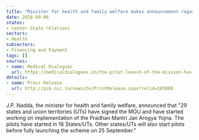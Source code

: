 ```yaml
---
title: "Minister for health and family welfare makes announcement regarding Pradhan Mantri Jan Arogya Yojna"
date: 2018-09-06
states:
- Center-State relations
sectors:
- Health
subsectors:
- Financing and Payment
tags: []
sources:
- name: Medical Dialogues
  url: https://medicaldialogues.in/the-pilot-launch-of-the-mission-has-started-in-16-states-uts-j-p-nadda/
details:
- name: Press Release
  url: http://pib.nic.in/newsite/PrintRelease.aspx?relid=183088
---
```


J.P. Nadda, the minister for health and family welfare, announced that "29 states and union territories (UTs) have signed the MOU and have started working on implementation of the Pradhan Mantri Jan Arogya Yojna. The pilots have started in 16 States/UTs. Other states/UTs will also start pilots before fully launching the scheme on 25 September."
